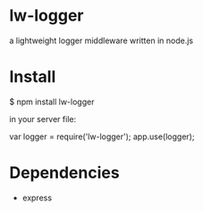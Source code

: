 # lw-logger
a lightweight logger middleware written in node.js

# Install
$ npm install lw-logger

in your server file:

var logger = require('lw-logger');
app.use(logger);

# Dependencies
* express
